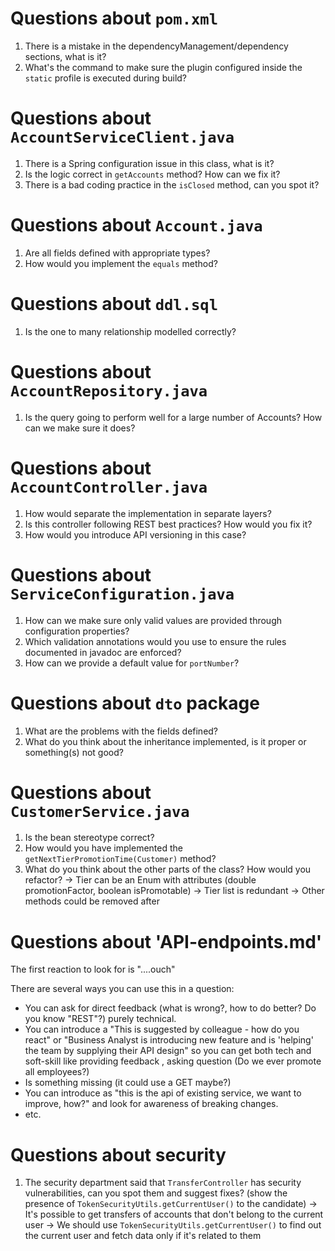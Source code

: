 # Questions about `pom.xml`
1. There is a mistake in the dependencyManagement/dependency sections, what is it?
2. What's the command to make sure the plugin configured inside the `static` profile is executed during build?

# Questions about `AccountServiceClient.java`
1. There is a Spring configuration issue in this class, what is it?
2. Is the logic correct in `getAccounts` method? How can we fix it?
4. There is a bad coding practice in the `isClosed` method, can you spot it?

# Questions about `Account.java`
1. Are all fields defined with appropriate types?
2. How would you implement the `equals` method?

# Questions about `ddl.sql`
1. Is the one to many relationship modelled correctly?

# Questions about `AccountRepository.java`
1. Is the query going to perform well for a large number of Accounts? How can we make sure it does?

# Questions about `AccountController.java`
1. How would separate the implementation in separate layers?
2. Is this controller following REST best practices? How would you fix it?
3. How would you introduce API versioning in this case?

# Questions about `ServiceConfiguration.java`
1. How can we make sure only valid values are provided through configuration properties?
2. Which validation annotations would you use to ensure the rules documented in javadoc are enforced?
3. How can we provide a default value for `portNumber`?

# Questions about `dto` package
1. What are the problems with the fields defined?
2. What do you think about the inheritance implemented, is it proper or something(s) not good?

# Questions about `CustomerService.java`
1. Is the bean stereotype correct?
2. How would you have implemented the `getNextTierPromotionTime(Customer)` method?
3. What do you think about the other parts of the class? How would you refactor?
    -> Tier can be an Enum with attributes (double promotionFactor, boolean isPromotable)
    -> Tier list is redundant
    -> Other methods could be removed after
    
# Questions about 'API-endpoints.md'
The first reaction to look for is "....ouch"

There are several ways you can use this in a question:
* You can ask for direct feedback (what is wrong?, how to do better? Do you know "REST"?) purely technical.
* You can introduce a "This is suggested by colleague - how do you react" or "Business Analyst is introducing new feature and is 'helping' the team by supplying their API design" so you can get both tech and soft-skill like providing feedback , asking question (Do we ever promote all employees?)
* Is something missing (it could use a GET maybe?)
* You can introduce as "this is the api of existing service, we want to improve, how?" and look for awareness of breaking changes.
* etc.

# Questions about security
1. The security department said that `TransferController` has security vulnerabilities, can you spot them and 
suggest fixes? (show the presence of `TokenSecurityUtils.getCurrentUser()` to the candidate)
    -> It's possible to get transfers of accounts that don't belong to the current user
    -> We should use `TokenSecurityUtils.getCurrentUser()` to find out the current user and fetch data only if it's
       related to them
